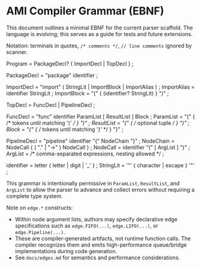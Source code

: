 # AMI Compiler Grammar (EBNF)

This document outlines a minimal EBNF for the current parser scaffold. The language is evolving; this serves as a
guide for tests and future extensions.

Notation: terminals in quotes, `/* comments */`, `// line comments` ignored by scanner.

Program = PackageDecl? { ImportDecl | TopDecl } ;

PackageDecl = "package" identifier ;

ImportDecl = "import" ( StringLit | ImportBlock | ImportAlias ) ;
ImportAlias = identifier StringLit ;
ImportBlock = "(" { (identifier? StringLit) } ")" ;

TopDecl = FuncDecl | PipelineDecl ;

FuncDecl = "func" identifier ParamList [ ResultList ] Block ;
ParamList = "(" { /* tokens until matching ')' */ } ")" ;
ResultList = "(" { /* optional tuple */ } ")" ;
Block = "{" { /* tokens until matching '}' */ } "}" ;

PipelineDecl = "pipeline" identifier "{" NodeChain "}" ;
NodeChain = NodeCall { ( "." | "->" ) NodeCall } ;
NodeCall = identifier "(" [ ArgList ] ")" ;
ArgList = /* comma-separated expressions, nesting allowed */ ;

identifier = letter { letter | digit | '_' } ;
StringLit = '"' { character | escape } '"' ;

This grammar is intentionally permissive in `ParamList`, `ResultList`, and `ArgList` to allow the parser to advance and
collect errors without requiring a complete type system.

Note on `edge.*` constructs:
- Within node argument lists, authors may specify declarative edge specifications such as `edge.FIFO(...)`, `edge.LIFO(...)`, or `edge.Pipeline(...)`.
- These are compiler-generated artifacts, not runtime function calls. The compiler recognizes them and emits high-performance queue/bridge implementations during code generation.
- See `docs/edges.md` for semantics and performance considerations.
